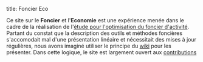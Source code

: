 title: Foncier Eco

Ce site sur le **Foncier** et l'**Economie** est une expérience menée dans le cadre de la réalisation de l'[étude pour l'optimisation du foncier d'activité][etude_optimisation_foncier_activite]. Partant du constat que la description des outils et méthodes foncières s'accomodait mal d'une présentation linéaire et nécessitait des mises à jour régulières, nous avons imaginé utiliser le principe du [wiki][wiki] pour les présenter. Dans cette logique, le site est largement ouvert aux [contributions](./a_propos/contribuer.md)

[etude_optimisation_foncier_activite]: ./references/etudes/etude_optimisation_foncier_activite/index.md
[wiki]: https://fr.wikipedia.org/wiki/Wiki
